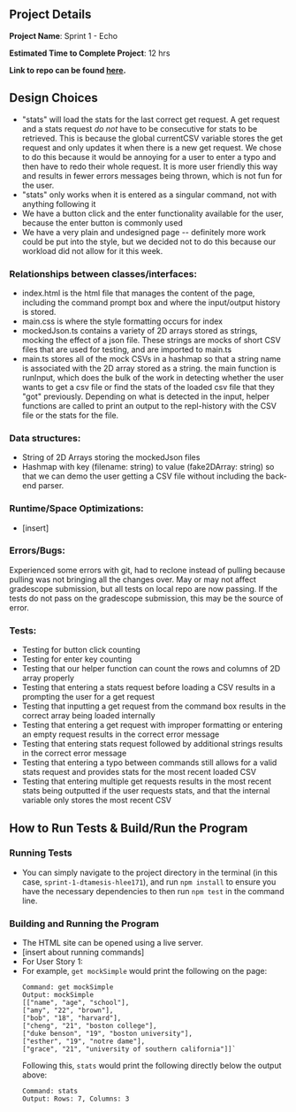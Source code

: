 
## **Project Details**

**Project Name**: Sprint 1 - Echo

**Estimated Time to Complete Project**: 12 hrs

**Link to repo can be found [here](https://github.com/cs0320-f2022/sprint-1-dtamesis-hlee171).**

## **Design Choices**
- "stats" will load the stats for the last correct get request. A get request and a stats request *do not* have to be consecutive for stats to be retrieved. This is because the global currentCSV variable stores the get request and only updates it when there is a new get request. We chose to do this because it would be annoying for a user to enter a typo and then have to redo their whole request. It is more user friendly this way and results in fewer errors messages being thrown, which is not fun for the user. 
- "stats" only works when it is entered as a singular command, not with anything following it 
- We have a button click and the enter functionality available for the user, because the enter button is commonly used 
- We have a very plain and undesigned page -- definitely more work could be put into the style, but we decided not to do this because our workload did not allow for it this week. 
### Relationships between classes/interfaces:
- index.html is the html file that manages the content of the page, including
the command prompt box and where the input/output history is stored. 
- main.css is where the style formatting occurs for index
- mockedJson.ts contains a variety of 2D arrays stored as strings, mocking the 
effect of a json file. These strings are mocks of short CSV files that are used
for testing, and are imported to main.ts
- main.ts stores all of the mock CSVs in a hashmap so that a string name is associated with the 2D array stored as a string. the main function is runInput, which does the bulk of the work in detecting whether the user wants to get a csv file or find the stats of the loaded csv file that they "got" previously. Depending on what is detected in the input, helper functions are called to print an output to the repl-history with the CSV file or the stats for the file. 

### Data structures: 
- String of 2D Arrays storing the mockedJson files  
- Hashmap with key (filename: string) to value (fake2DArray: string) so that we can demo the user getting a CSV file without including the back-end parser. 
### Runtime/Space Optimizations:
- [insert]
### Errors/Bugs: 
Experienced some errors with git, had to reclone instead of pulling because pulling
was not bringing all the changes over. May or may not affect gradescope submission, 
but all tests on local repo are now passing. If the tests do not pass on the gradescope
submission, this may be the source of error. 

### Tests: 
- Testing for button click counting 
- Testing for enter key counting
- Testing that our helper function can count the rows and columns of 2D array properly 
- Testing that entering a stats request before loading a CSV results in a prompting the user for a get request
- Testing that inputting a get request from the command box results in the correct array being loaded internally 
- Testing that entering a get request with improper formatting or entering an empty request results in the correct error message 
- Testing that entering stats request followed by additional strings results in the correct error message
- Testing that entering a typo between commands still allows for a valid stats request and provides stats for the most recent loaded CSV
- Testing that entering multiple get requests results in the most recent stats being outputted if the user requests stats, and that the internal variable only stores the most recent CSV

## **How to Run Tests & Build/Run the Program**
### Running Tests
- You can simply navigate to the project directory in the terminal (in this case, ```sprint-1-dtamesis-hlee171```), and run ```npm install``` to ensure you have the necessary dependencies to then run ```npm test``` in the command line.
### Building and Running the Program
- The HTML site can be opened using a live server.
- [insert about running commands]
- For User Story 1: 
- For example, ```get mockSimple``` would print the following on the page:
  ```
  Command: get mockSimple
  Output: mockSimple
  [["name", "age", "school"],
  ["amy", "22", "brown"],
  ["bob", "18", "harvard"], 
  ["cheng", "21", "boston college"], 
  ["duke benson", "19", "boston university"], 
  ["esther", "19", "notre dame"], 
  ["grace", "21", "university of southern california"]]`
  ```
  Following this, ```stats``` would print the following directly below the output above:
    ```
    Command: stats
    Output: Rows: 7, Columns: 3
    ```
